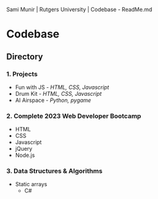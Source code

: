 Sami Munir | Rutgers University | Codebase - ReadMe.md
# Codebase
## Directory
### 1. Projects
* Fun with JS - *HTML, CSS, Javascript*
* Drum Kit - *HTML, CSS, Javascript*
* AI Airspace - *Python, pygame*
### 2. Complete 2023 Web Developer Bootcamp
* HTML
* CSS
* Javascript
* jQuery
* Node.js
### 3. Data Structures & Algorithms
* Static arrays
    * C#